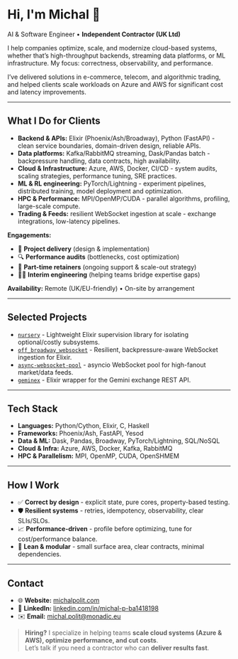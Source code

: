 # Hi, I'm Michal 👋

AI & Software Engineer • **Independent Contractor (UK Ltd)**

I help companies optimize, scale, and modernize cloud-based systems, whether that’s high-throughput backends, streaming data platforms, or ML infrastructure. My focus: correctness, observability, and performance.

I’ve delivered solutions in e-commerce, telecom, and algorithmic trading, and helped clients scale workloads on Azure and AWS for significant cost and latency improvements.

---

## What I Do for Clients

- **Backend & APIs:** Elixir (Phoenix/Ash/Broadway), Python (FastAPI) - clean service boundaries, domain-driven design, reliable APIs.  
- **Data platforms:** Kafka/RabbitMQ streaming, Dask/Pandas batch - backpressure handling, data contracts, high availability.  
- **Cloud & Infrastructure:** Azure, AWS, Docker, CI/CD - system audits, scaling strategies, performance tuning, SRE practices.  
- **ML & RL engineering:** PyTorch/Lightning - experiment pipelines, distributed training, model deployment and optimization.  
- **HPC & Performance:** MPI/OpenMP/CUDA - parallel algorithms, profiling, large-scale compute.  
- **Trading & Feeds:** resilient WebSocket ingestion at scale - exchange integrations, low-latency pipelines.  

**Engagements:**  
- 🚀 **Project delivery** (design & implementation)  
- 🔍 **Performance audits** (bottlenecks, cost optimization)  
- 🤝 **Part-time retainers** (ongoing support & scale-out strategy)  
- 🧑‍💻 **Interim engineering** (helping teams bridge expertise gaps)  

**Availability:** Remote (UK/EU-friendly) • On-site by arrangement  

---

## Selected Projects

- [`nursery`](https://github.com/mpol1t/nursery) - Lightweight Elixir supervision library for isolating optional/costly subsystems.  
- [`off_broadway_websocket`](https://github.com/mpol1t/off_broadway_websocket) - Resilient, backpressure-aware WebSocket ingestion for Elixir.  
- [`async-websocket-pool`](https://github.com/mpol1t/async-websocket-pool) - asyncio WebSocket pool for high-fanout market/data feeds.  
- [`geminex`](https://github.com/mpol1t/geminex) - Elixir wrapper for the Gemini exchange REST API.  

---

## Tech Stack

- **Languages:** Python/Cython, Elixir, C, Haskell  
- **Frameworks:** Phoenix/Ash, FastAPI, Yesod  
- **Data & ML:** Dask, Pandas, Broadway, PyTorch/Lightning, SQL/NoSQL  
- **Cloud & Infra:** Azure, AWS, Docker, Kafka, RabbitMQ  
- **HPC & Parallelism:** MPI, OpenMP, CUDA, OpenSHMEM  

---

## How I Work

- ✅ **Correct by design** - explicit state, pure cores, property-based testing.  
- 🛡 **Resilient systems** - retries, idempotency, observability, clear SLIs/SLOs.  
- 📈 **Performance-driven** - profile before optimizing, tune for cost/performance balance.  
- 🧩 **Lean & modular** - small surface area, clear contracts, minimal dependencies.  

---

## Contact

- 🌐 **Website:** [michalpolit.com](https://www.michalpolit.com/)  
- 💼 **LinkedIn:** [linkedin.com/in/michal-p-ba1418198](https://www.linkedin.com/in/michal-p-ba1418198/)  
- ✉️ **Email:** michal.polit@monadic.eu  

> **Hiring?** I specialize in helping teams **scale cloud systems (Azure & AWS), optimize performance, and cut costs**.  
> Let’s talk if you need a contractor who can **deliver results fast**.  
